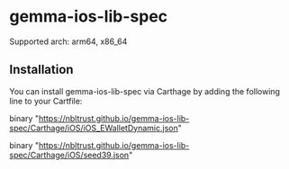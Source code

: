 # gemma-ios-lib-spec

Supported arch: arm64, x86_64

## Installation
You can install gemma-ios-lib-spec via Carthage by adding the following line to your Cartfile:

binary "https://nbltrust.github.io/gemma-ios-lib-spec/Carthage/iOS/iOS_EWalletDynamic.json"

binary "https://nbltrust.github.io/gemma-ios-lib-spec/Carthage/iOS/seed39.json"
